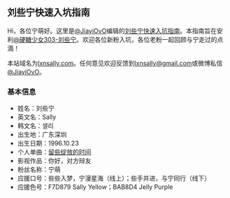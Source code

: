 ## 刘些宁快速入坑指南

Hi，各位宁萌好。这里是[@JiayiOvO](https://weibo.com/u/6049671192)编辑的[刘些宁快速入坑指南](https://lxnsally.com)。本指南旨在安利[@硬糖少女303-刘些宁](https://weibo.com/gugudansally)。欢迎各位新粉入坑，各位老粉一起回顾与宁走过的点滴！

本站域名为[lxnsally.com](https://lxnsally.com)。任何意见欢迎反馈到[lxnsally@gmail.com](mailto:lxnsally@gmail.com)或微博私信[@JiayiOvO](https://weibo.com/u/6049671192)。

### 基本信息
+ 姓名：刘些宁
+ 英文名：Sally
+ 韩文名：샐리
+ 出生地：广东深圳
+ 出生日期：1996.10.23
+ 个人单曲：[留些绽放的时间](https://y.qq.com/n/yqq/song/004bMAZT1KjaQD.html?ADTAG=h5_playsong&no_redirect=1)
+ 影视作品：你好，对方辩友
+ 粉丝名称：宁萌
+ 应援口号：些些入梦，宁漫星海（线上）；些手并进，与宁同行（线下）
+ 应援色号：F7D879 Sally Yellow；BAB8D4 Jelly Purple

